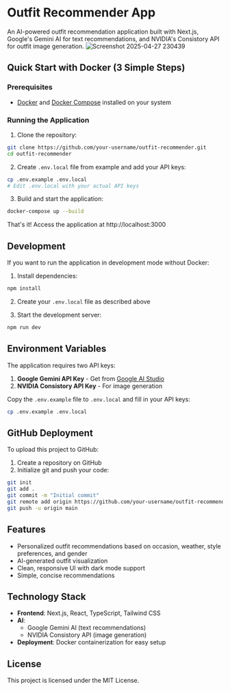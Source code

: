 # Outfit Recommender App

An AI-powered outfit recommendation application built with Next.js, Google's Gemini AI for text recommendations, and NVIDIA's Consistory API for outfit image generation.
![Screenshot 2025-04-27 230439](https://github.com/user-attachments/assets/ecd6864f-6fb8-4c9b-8951-1e9e945f0aca)



## Quick Start with Docker (3 Simple Steps)

### Prerequisites
- [Docker](https://docs.docker.com/get-docker/) and [Docker Compose](https://docs.docker.com/compose/install/) installed on your system

### Running the Application

1. Clone the repository:
```bash
git clone https://github.com/your-username/outfit-recommender.git
cd outfit-recommender
```

2. Create `.env.local` file from example and add your API keys:
```bash
cp .env.example .env.local
# Edit .env.local with your actual API keys
```

3. Build and start the application:
```bash
docker-compose up --build
```

That's it! Access the application at http://localhost:3000

## Development

If you want to run the application in development mode without Docker:

1. Install dependencies:
```bash
npm install
```

2. Create your `.env.local` file as described above

3. Start the development server:
```bash
npm run dev
```

## Environment Variables

The application requires two API keys:

1. **Google Gemini API Key** - Get from [Google AI Studio](https://aistudio.google.com/)
2. **NVIDIA Consistory API Key** - For image generation

Copy the `.env.example` file to `.env.local` and fill in your API keys:
```bash
cp .env.example .env.local
```

## GitHub Deployment

To upload this project to GitHub:

1. Create a repository on GitHub
2. Initialize git and push your code:
```bash
git init
git add .
git commit -m "Initial commit"
git remote add origin https://github.com/your-username/outfit-recommender.git
git push -u origin main
```

## Features

- Personalized outfit recommendations based on occasion, weather, style preferences, and gender
- AI-generated outfit visualization
- Clean, responsive UI with dark mode support
- Simple, concise recommendations

## Technology Stack

- **Frontend**: Next.js, React, TypeScript, Tailwind CSS
- **AI**: 
  - Google Gemini AI (text recommendations)
  - NVIDIA Consistory API (image generation)
- **Deployment**: Docker containerization for easy setup

## License

This project is licensed under the MIT License.

